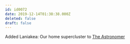 ```yaml
---
id: id0072
date: 2019-12-14T01:38:38.000Z
deleted: false
draft: false
---
```


Added Laniakea: Our home supercluster to [The Astronomer][1]

[1]: the-astronomer.html